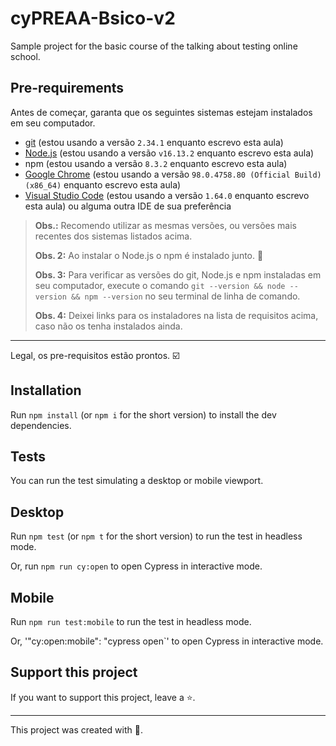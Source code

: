 # cyPREAA-Bsico-v2

Sample project for the basic course of the talking about testing online school. 

## Pre-requirements


Antes de começar, garanta que os seguintes sistemas estejam instalados em seu computador.

- [git](https://git-scm.com/) (estou usando a versão `2.34.1` enquanto escrevo esta aula)
- [Node.js](https://nodejs.org/en/) (estou usando a versão `v16.13.2` enquanto escrevo esta aula)
- npm (estou usando a versão `8.3.2` enquanto escrevo esta aula)
- [Google Chrome](https://www.google.com/intl/pt_br/chrome/) (estou usando a versão `98.0.4758.80 (Official Build) (x86_64)` enquanto escrevo esta aula)
- [Visual Studio Code](https://code.visualstudio.com/) (estou usando a versão `1.64.0` enquanto escrevo esta aula) ou alguma outra IDE de sua preferência

> **Obs.:** Recomendo utilizar as mesmas versões, ou versões mais recentes dos sistemas listados acima.
>
> **Obs. 2:** Ao instalar o Node.js o npm é instalado junto. 🎉
>
> **Obs. 3:** Para verificar as versões do git, Node.js e npm instaladas em seu computador, execute o comando `git --version && node --version && npm --version` no seu terminal de linha de comando.
>
> **Obs. 4:** Deixei links para os instaladores na lista de requisitos acima, caso não os tenha instalados ainda.

___

Legal, os pre-requisitos estão prontos. ☑️

## Installation

Run `npm install` (or `npm i` for the short version) to install the dev dependencies.

## Tests
You can run the test simulating a desktop or mobile viewport.

## Desktop 

Run `npm test` (or `npm t` for the short version) to run the test in headless mode.

Or, run `npm run cy:open` to open Cypress in interactive mode.

## Mobile 

Run `npm run test:mobile` to run the test in headless mode.

Or, '"cy:open:mobile": "cypress open`' to open Cypress in interactive mode.


## Support this project

If you want to support this project, leave a ⭐.

___

This project was created with 💚.
